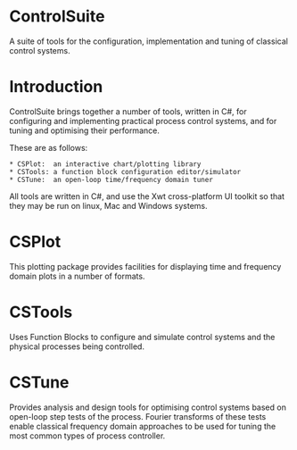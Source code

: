 ControlSuite
============

A suite of tools for the configuration, implementation and tuning of
classical control systems.


Introduction
============

ControlSuite brings together a number of tools, written in C#, for 
configuring and implementing practical process control systems, and
for tuning and optimising their performance.

These are as follows:

	* CSPlot:  an interactive chart/plotting library
	* CSTools: a function block configuration editor/simulator
	* CSTune:  an open-loop time/frequency domain tuner

All tools are written in C#, and use the Xwt cross-platform UI toolkit
so that they may be run on linux, Mac and Windows systems.


CSPlot
======

This plotting package provides facilities for displaying time and
frequency domain plots in a number of formats.


CSTools
=======

Uses Function Blocks to configure and simulate control systems and
the physical processes being controlled.


CSTune
======

Provides analysis and design tools for optimising control systems based
on open-loop step tests of the process. Fourier transforms of these tests
enable classical frequency domain approaches to be used for tuning the
most common types of process controller.



